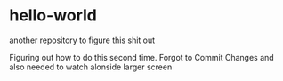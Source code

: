 # hello-world
another repository to figure this shit out

Figuring out how to do this second time. Forgot to Commit Changes and also needed to watch alonside larger screen
